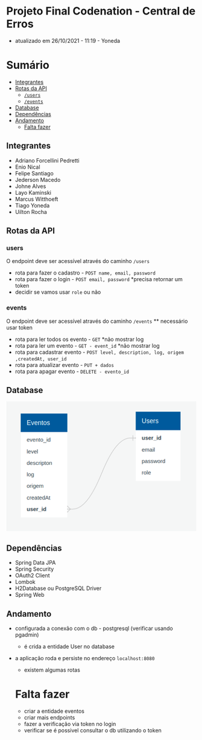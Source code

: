 # Projeto Final Codenation - Central de Erros
  - atualizado em 26/10/2021 - 11:19 - Yoneda
# Sumário

- [Integrantes](#integrantes)
- [Rotas da API](#rotas-da-api)   
  - [`/users`](#users)
  - [`/events`](#events)
- [Database](#database)
- [Dependências](#dependências)
- [Andamento](#andamento)
  - [Falta fazer](#falta-fazer)

## Integrantes
  - Adriano Forcellini Pedretti
  - Enio Nical
  - Felipe Santiago
  - Jederson Macedo
  - Johne Alves
  - Layo Kaminski
  - Marcus Witthoeft
  - Tiago Yoneda
  - Uilton Rocha

## Rotas da API

### users
  O endpoint deve ser acessível através do caminho `/users`
  - rota para fazer o cadastro - `POST name, email, password` 
  - rota para fazer o login - `POST email, password` *precisa retornar um token
  - decidir se vamos usar `role` ou não
  
### events 
  O endpoint deve ser acessível através do caminho `/events`
  ** necessário usar token
  - rota para ler todos os evento - `GET` *não mostrar log
  - rota para ler um evento - `GET - event_id` *não mostrar log
  - rota para cadastrar evento - `POST level, description, log, origem ,createdAt, user_id`
  - rota para atualizar evento - `PUT + dados`
  - rota para apagar evento - `DELETE - evento_id`

## Database 
![Esquema de database](./public/schema_database.png)

## Dependências
  - Spring Data JPA
  - Spring Security
  - OAuth2 Client
  - Lombok
  - H2Database ou PostgreSQL Driver
  - Spring Web

## Andamento
  - configurada a conexão com o db - postgresql (verificar usando pgadmin)
    - é crida a entidade User no database
  - a aplicação roda e persiste no endereço `localhost:8080`
    - existem algumas rotas

    # Falta fazer
    - criar a entidade eventos
    - criar mais endpoints
    - fazer a verificação via token no login
    - verificar se é possivel consultar o db utilizando o token
